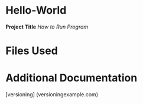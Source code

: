 # Hello-World
**Project Title**
*How to Run Program*
# Files Used
# Additional Documentation
[versioning] (versioningexample.com)
